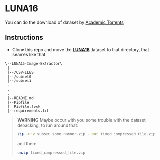 # LUNA16
You can do the download of dataset by [Academic Torrents](http://academictorrents.com/collection/luna-lung-nodule-analysis-16---isbi-2016-challenge)

## Instructions

- Clone this repo and move the [**LUNA16**](https://luna16.grand-challenge.org/) dataset to that directory, that seames like that:

```
\--LUNA16-Image-Extractor\
 |
 |--/CSVFILES
 |--/subset0
 |--/subset1
 .
 .
 .
 |--README.md
 |--Pipfile
 |--Pipfile.lock
 |--requirements.txt
```

> **WARNING**
>Maybe occur with you some trouble with the dataset depacking, to run around that:
>```bash
>zip -FFv subset_some_number.zip --out fixed_compressed_file.zip
>```
>and then:
>```bash
>unzip fixed_compressed_file.zip
>```

